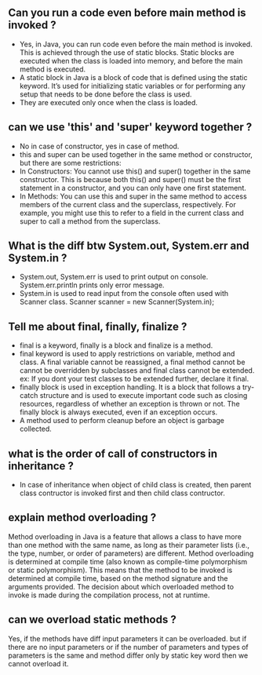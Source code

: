 ## Can you run a code even before main method is invoked ?
- Yes, in Java, you can run code even before the main method is invoked. This is achieved through the use of static blocks. Static blocks are executed when the class 
is loaded into memory, and before the main method is executed.
- A static block in Java is a block of code that is defined using the static keyword. It’s used for initializing static variables or for performing any setup that
  needs to be done before the class is used.
- They are executed only once when the class is loaded.

## can we use 'this' and 'super' keyword together ?
- No in case of constructor, yes in case of method.
- this and super can be used together in the same method or constructor, but there are some restrictions:
- In Constructors:
You cannot use this() and super() together in the same constructor. This is because both this() and super() must be the first statement in a constructor,
and you can only have one first statement.
- In Methods:
You can use this and super in the same method to access members of the current class and the superclass, respectively. For example, you might use this to refer
to a field in the current class and super to call a method from the superclass.

## What is the diff btw System.out, System.err and System.in ?
- System.out, System.err is used to print output on console. System.err.println prints only error message.
- System.in is used to read input from the console often used with Scanner class.
  Scanner scanner = new Scanner(System.in);

## Tell me about final, finally, finalize ?
- final is a keyword, finally is a block and finalize is a method.
- final keyword is used to apply restrictions on variable, method and class. A final variable cannot be reassigned, a final method cannot be cannot be overridden by 
  subclasses and final class cannot be extended. ex: If you dont your test classes to be extended further, declare it final.
- finally block is used in exception handling. It is a block that follows a try-catch structure and is used to execute important code such as closing resources, 
  regardless of whether an exception is thrown or not. The finally block is always executed, even if an exception occurs.
- A method used to perform cleanup before an object is garbage collected.

## what is the order of call of constructors in inheritance ?
- In case of inheritance when object of child class is created, then parent class contructor is invoked first and then child class contructor.

## explain method overloading ?
Method overloading in Java is a feature that allows a class to have more than one method with the same name, as long as their parameter lists (i.e., the type, number, or order of parameters) are different. Method overloading is determined at compile time (also known as compile-time polymorphism or static polymorphism).
This means that the method to be invoked is determined at compile time, based on the method signature and the arguments provided. 
The decision about which overloaded method to invoke is made during the compilation process, not at runtime.

## can we overload static methods ?
Yes, if the methods have diff input parameters it can be overloaded.
but if there are no input parameters or if the number of parameters and types of parameters is the same and method differ only by static key word then we cannot overload it.









  
  


